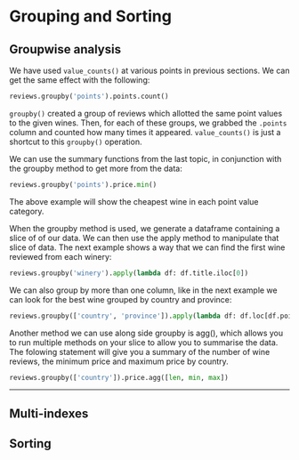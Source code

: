 # Grouping and Sorting

## Groupwise analysis

We have used `value_counts()` at various points in previous sections. We can get the same effect with the following:

```Python
reviews.groupby('points').points.count()
```

`groupby()` created a group of reviews which allotted the same point values to the given wines. Then, for each of these groups, we grabbed the `.points` column and counted how many times it appeared. `value_counts()` is just a shortcut to this `groupby()` operation.

We can use the summary functions from the last topic, in conjunction with the groupby method to get more from the data:

```Python
reviews.groupby('points').price.min()
```

The above example will show the cheapest wine in each point value category.

When the groupby method is used, we generate a dataframe containing a slice of of our data. We can then use the apply method to manipulate that slice of data. The next example shows a way that we can find the first wine reviewed from each winery:

```Python
reviews.groupby('winery').apply(lambda df: df.title.iloc[0])
```

We can also group by more than one column, like in the next example we can look for the best wine grouped by country and province:

```Python
reviews.groupby(['country', 'province']).apply(lambda df: df.loc[df.points.idxmax()])
```

Another method we can use along side groupby is agg(), which allows you to run multiple methods on your slice to allow you to summarise the data. The folowing statement will give you a summary of the number of wine reviews, the minimum price and maximum price by country.

```Python
reviews.groupby(['country']).price.agg([len, min, max])
```
---
## Multi-indexes




## Sorting